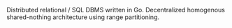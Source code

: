 Distributed relational / SQL DBMS written in Go.
Decentralized homogenous shared-nothing architecture using range partitioning. 